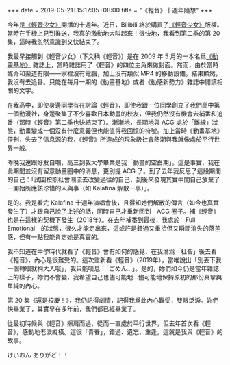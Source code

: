 +++
date = 2019-05-21T15:17:05+08:00
title = "《輕音》十週年隨想"
+++

今年是[《輕音少女》](https://zh.wikipedia.org/zh-hans/K-ON%EF%BC%81%E8%BC%95%E9%9F%B3%E9%83%A8)開播的十週年。近日，Bilibili 終於購買了[《輕音少女》](https://www.bilibili.com/bangumi/play/ss1172)版權。當時在手機上見到推送，我真的激動地大叫起來！很快地，我看到第二季的第 20 集，這時我忽然意識到又快結束了。

我最早接觸到《輕音少女》（下文稱《輕音》）是在 2009 年 5 月的一本名爲[《動畫基地》](https://baike.baidu.com/item/%E5%8A%A8%E7%94%BB%E5%9F%BA%E5%9C%B0)
雜誌上，當時雜誌用了《輕音》的四位主角來做封面。然而，由於當時媒介和渠道有限——家裡沒有電腦，加上沒有類似 MP4 的移動設備。結果顯然，我沒有去追番。只能在每月一期的《動畫基地》或者《動感新勢力》雜誌中閱讀相關的文字。

在我高中，即使身邊同學有在討論《輕音》，即使我跟一位同學創立了我們高中第一個動漫社，身邊聚集了不少喜歡日本動畫的校友，但我仍然沒有機會去補番和追番（那時《輕音》第二季也快結束了）。漸漸地，長期地與
ACG 處於「離線」狀態，動畫變成一個沒有什麼意義但也能值得我回憶的符號。加上當時《動畫基地》停刊，失去了信息源的我，《輕音》所造成的現象級社會熱潮與我就像處於平行世界一般。

昨晚我還跟好友自嘲，高三到我大學畢業是我「動畫的空白期」。這是事實，我在此期間並沒有留意動畫圈中的消息，更別提 ACG 了。到了去年我反思了這段期間的自己：「試圖按照社會潮流去改變過往的自己，到後來發現其實中間自己放棄了一開始所應該珍惜的人與事（如 Kalafina 解散一事）」。

是的。我是看完 Kalafina 十週年演唱會後，且得知她們解散的傳言（如今也真實發生了）才跟自己說了上述的話，同時自己才重新回到　ACG 圈子。補《輕音》也是在這樣的契機下發生（2018年）。在去年補番到最後，我處於　Full Emotional　的狀態，很久才能走出來，這或許是錯過又重拾但又瞬間消失的落差感，但有一點我能肯定她是真實的。

我不知道在中學時代就看了《輕音》會有如何的感覺，在我淪爲「社畜」後去看《輕音》，內心是很難受的。這次重新看《輕音》（2019年），當唯說出「別丟下我一個轉眼就稱大人哦」，我只能嘆息：「ごめん...」。是的，妳們如今仍是當年雜誌上的樣子，妳們不會變，我希望自己也儘可能地...儘可能地保持原初的那份真摯與單純的內心。

第 20 集《還是校慶！》，我仍記得劇情，記得我爲此內心難受，雙眼泛淚。妳們快畢業了，其實早在多年前，我們都已經畢業了。

從最初時候與《輕音》擦肩而過，從而一直處於平行世界，但去年首次看《輕音》，感動地老淚縱橫。這很「青春」，錯過、遺忘、重逢。這就是我與《輕音》的故事。

けいおん ありがど！！